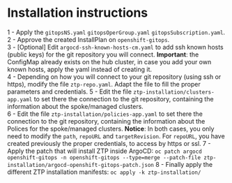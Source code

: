 # Installation instructions

 1 - Apply the `gitopsNS.yaml` `gitopsOperGroup.yaml` `gitopsSubscription.yaml`.  
 2 - Approve the created InstallPlan on `openshift-gitops`.  
 3 - [Optional] Edit `argocd-ssh-known-hosts-cm.yaml` to add ssh known hosts (public keys) for the git repository you will connect. **Important**: the ConfigMap already exists on the hub cluster, in case you add your own known hosts, apply the yaml instead of creating it.  
 4 - Depending on how you will connect to your git repository (using ssh or https), modify the file `ztp-repo.yaml`. Adapt the file to fill the proper parameters and credentials. 
 5 -  Edit the file `ztp-installation/clusters-app.yaml` to set there the connection to the git repository, containing the information about the spoke/managed clusters.  
 6 -  Edit the file `ztp-installation/policies-app.yaml` to set there the connection to the git repository, containing the information about the Polices for the spoke/managed clusters. 
 **Notice**: In both cases, you only need to modify the `path`, `repoURL` and `targetRevision`. For `repoURL`, you have created previously the proper credentials, to access by https or ssl. 
  7 - Apply the patch that will install ZTP inside ArgoCD: `oc patch argocd openshift-gitops -n openshift-gitops --type=merge --patch-file ztp-installation/argocd-openshift-gitops-patch.json` 
  8 - Finally apply the different ZTP installation manifests:  `oc apply -k ztp-installation/`

